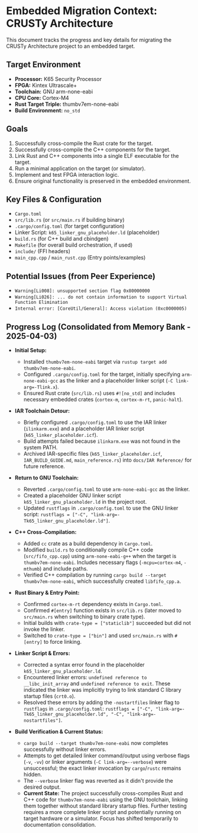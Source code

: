 # Embedded Migration Context: CRUSTy Architecture

This document tracks the progress and key details for migrating the CRUSTy Architecture project to an embedded target.

## Target Environment

- **Processor:** K65 Security Processor
- **FPGA:** Kintex Ultrascale+
- **Toolchain:** GNU arm-none-eabi
- **CPU Core:** Cortex-M4
- **Rust Target Triple:** thumbv7em-none-eabi
- **Build Environment:** `no_std`

## Goals

1.  Successfully cross-compile the Rust crate for the target.
2.  Successfully cross-compile the C++ components for the target.
3.  Link Rust and C++ components into a single ELF executable for the target.
4.  Run a minimal application on the target (or simulator).
5.  Implement and test FPGA interaction logic.
6.  Ensure original functionality is preserved in the embedded environment.

## Key Files & Configuration

- `Cargo.toml`
- `src/lib.rs` (or `src/main.rs` if building binary)
- `.cargo/config.toml` (for target configuration)
- Linker Script: `k65_linker_gnu_placeholder.ld` (placeholder)
- `build.rs` (for C++ build and cbindgen)
- `Makefile` (for overall build orchestration, if used)
- `include/` (FFI headers)
- `main_cpp.cpp` / `main_rust.cpp` (Entry points/examples)

## Potential Issues (from Peer Experience)

- `Warning[Li008]: unsupported section flag 0x80000000`
- `Warning[Li026]: ... do not contain information to support Virtual Function Elimination`
- `Internal error: [CoreUtil/General]: Access violation (0xc0000005)`

## Progress Log (Consolidated from Memory Bank - 2025-04-03)

- **Initial Setup:**

  - Installed `thumbv7em-none-eabi` target via `rustup target add thumbv7em-none-eabi`.
  - Configured `.cargo/config.toml` for the target, initially specifying `arm-none-eabi-gcc` as the linker and a placeholder linker script (`-C link-arg=-Tlink.x`).
  - Ensured Rust crate (`src/lib.rs`) uses `#![no_std]` and includes necessary embedded crates (`cortex-m`, `cortex-m-rt`, `panic-halt`).

- **IAR Toolchain Detour:**

  - Briefly configured `.cargo/config.toml` to use the IAR linker (`ilinkarm.exe`) and a placeholder IAR linker script (`k65_linker_placeholder.icf`).
  - Build attempts failed because `ilinkarm.exe` was not found in the system PATH.
  - Archived IAR-specific files (`k65_linker_placeholder.icf`, `IAR_BUILD_GUIDE.md`, `main_reference.rs`) into `docs/IAR Reference/` for future reference.

- **Return to GNU Toolchain:**

  - Reverted `.cargo/config.toml` to use `arm-none-eabi-gcc` as the linker.
  - Created a placeholder GNU linker script `k65_linker_gnu_placeholder.ld` in the project root.
  - Updated `rustflags` in `.cargo/config.toml` to use the GNU linker script: `rustflags = ["-C", "link-arg=-Tk65_linker_gnu_placeholder.ld"]`.

- **C++ Cross-Compilation:**

  - Added `cc` crate as a build dependency in `Cargo.toml`.
  - Modified `build.rs` to conditionally compile C++ code (`src/fifo_cpp.cpp`) using `arm-none-eabi-g++` when the target is `thumbv7em-none-eabi`. Includes necessary flags (`-mcpu=cortex-m4`, `-mthumb`) and include paths.
  - Verified C++ compilation by running `cargo build --target thumbv7em-none-eabi`, which successfully created `libfifo_cpp.a`.

- **Rust Binary & Entry Point:**

  - Confirmed `cortex-m-rt` dependency exists in `Cargo.toml`.
  - Confirmed `#[entry]` function exists in `src/lib.rs` (later moved to `src/main.rs` when switching to binary crate type).
  - Initial builds with `crate-type = ["staticlib"]` succeeded but did not invoke the linker.
  - Switched to `crate-type = ["bin"]` and used `src/main.rs` with `#[entry]` to force linking.

- **Linker Script & Errors:**

  - Corrected a syntax error found in the placeholder `k65_linker_gnu_placeholder.ld`.
  - Encountered linker errors: `undefined reference to __libc_init_array` and `undefined reference to exit`. These indicated the linker was implicitly trying to link standard C library startup files (`crt0.o`).
  - Resolved these errors by adding the `-nostartfiles` linker flag to `rustflags` in `.cargo/config.toml`: `rustflags = ["-C", "link-arg=-Tk65_linker_gnu_placeholder.ld", "-C", "link-arg=-nostartfiles"]`.

- **Build Verification & Current Status:**
  - `cargo build --target thumbv7em-none-eabi` now completes successfully without linker errors.
  - Attempts to get detailed linker command/output using verbose flags (`-v`, `-vv`) or linker arguments (`-C link-arg=--verbose`) were unsuccessful; the exact linker invocation by `cargo`/`rustc` remains hidden.
  - The `--verbose` linker flag was reverted as it didn't provide the desired output.
  - **Current State:** The project successfully cross-compiles Rust and C++ code for `thumbv7em-none-eabi` using the GNU toolchain, linking them together without standard library startup files. Further testing requires a more complete linker script and potentially running on target hardware or a simulator. Focus has shifted temporarily to documentation consolidation.
